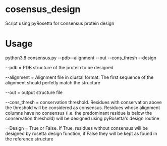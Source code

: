 # cosensus_design
Script using pyRosetta for consensus protein design

# Usage

python3.8 consensus.py --pdb--alignment --out --cons_thresh --design

--pdb = PDB structure of the protein to be designed

--alignment = Alignment file in clustal format. The first sequence of the alignment should perfetly match the structure

--out = output structure file

--cons_thresh = conservation threshold. Residues with conservation above the threshold will be considered as consensus. Residues whose alignment columns have no consensus (i.e. the predominant residue is below the conservation threshold) will be designed using pyRosetta's design routine

--Design = True or False. If True, residues without consensus will be designed by rosetta design function, if False they will be kept as found in the reference structure
